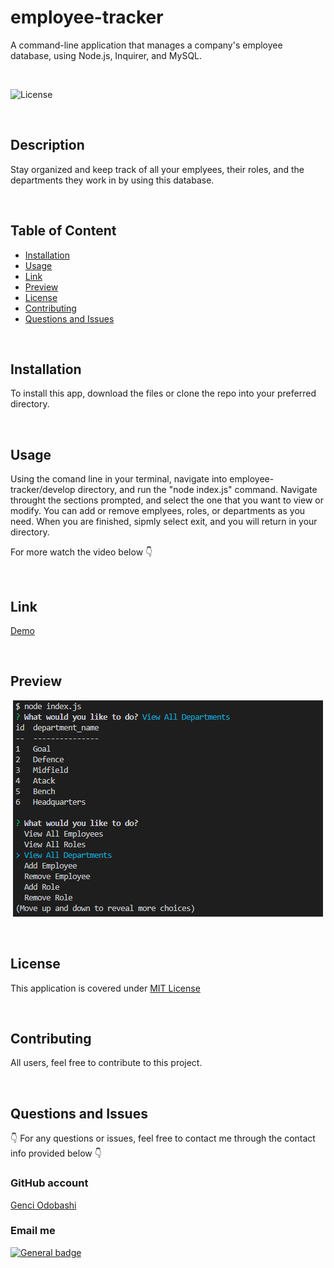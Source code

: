   # employee-tracker
  A command-line application that manages a company's employee database, using Node.js, Inquirer, and MySQL.

  </br>
  
  ![License](https://img.shields.io/badge/License-MIT%20License-blue.svg)
  
  </br>
  
  ## Description
  
  Stay organized and keep track of all your emplyees, their roles, and the departments they work in by using this database.
  
  </br>

  ## Table of Content

  - [Installation](#installation)
  - [Usage](#usage)
  - [Link](#link)
  - [Preview](#preview)
  - [License](#license)
  - [Contributing](#contributing)
  - [Questions and Issues](#questions-and-issues)

   
  </br>

  ## Installation
  
  To install this app, download the files or clone the repo into your preferred directory.
  
  </br>
  
  ## Usage

  Using the comand line in your terminal, navigate into employee-tracker/develop directory, and run the "node index.js" command. 
  Navigate throught the sections prompted, and select the one that you want to view or modify. 
  You can add or remove emplyees, roles, or departments as you need. 
  When you are finished, sipmly select exit, and you will return in your directory.

  For more watch the video below 👇
  
  </br>
  
  ## Link
  
  [Demo](https://drive.google.com/file/d/1D24iIqFe92vWmXudyHGxY3y2pIWGHs8t/view)

  </br>
  
  ## Preview
  
  <div align = "center">
  
  
  ![Preview](assets/picture/preview.png)

  
  </div>
  
  </br>
  
  ## License

  This application is covered under [MIT License](https://choosealicense.com/licenses/mit/)
  
  </br>
  
  ## Contributing
  
  All users, feel free to contribute to this project.
  
  </br>
 
  ## Questions and Issues
  
  👇 For any questions or issues, feel free to contact me through the contact info provided below 👇
  
  ### GitHub account  
  
  [Genci Odobashi](https://github.com/odobashigenci)
  
  ### Email me
   
  [![General badge](https://img.shields.io/badge/Gmail-D14836?style=for-the-badge&logo=gmail&logoColor=white)](mailto:odobashigenci@gmail.com)
